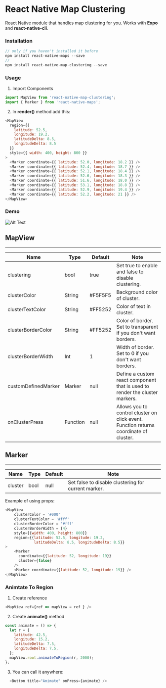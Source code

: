 ﻿
# React Native Map Clustering

React Native module that handles map clustering for you.
Works with **Expo** and **react-native-cli**.

### Installation
```js
// only if you haven't installed it before
npm install react-native-maps --save
//
npm install react-native-map-clustering --save
```
### Usage

1. Import Components
```javascript
import MapView from 'react-native-map-clustering';
import { Marker } from 'react-native-maps';
```

2. In **render()** method add this:

```javascript
<MapView  
  region={{  
    latitude: 52.5,  
    longitude: 19.2,  
    latitudeDelta: 8.5,  
    longitudeDelta: 8.5  
  }}  
  style={{ width: 400, height: 800 }}  
>  
  <Marker coordinate={{ latitude: 52.0, longitude: 18.2 }} />  
  <Marker coordinate={{ latitude: 52.4, longitude: 18.7 }} />  
  <Marker coordinate={{ latitude: 52.1, longitude: 18.4 }} />  
  <Marker coordinate={{ latitude: 52.6, longitude: 18.3 }} />  
  <Marker coordinate={{ latitude: 51.6, longitude: 18.0 }} />  
  <Marker coordinate={{ latitude: 53.1, longitude: 18.8 }} />  
  <Marker coordinate={{ latitude: 52.9, longitude: 19.4 }} />  
  <Marker coordinate={{ latitude: 52.2, longitude: 21 }} />  
</MapView>
```

### Demo
![Alt Text](https://raw.githubusercontent.com/venits/react-native-map-clustering/master/demo.gif)


## MapView
----
| Name               | Type   | Default | Note                                                           |
|--------------------|--------|---------|----------------------------------------------------------------|
| clustering         | bool   | true    | Set true to enable and false to disable clustering.            |
| clusterColor       | String | #F5F5F5 | Background color of cluster.                                         |
| clusterTextColor   | String | #FF5252 | Color of text in cluster.                                      |
| clusterBorderColor | String | #FF5252 | Color of border. Set to transparent if you don't want borders. |
| clusterBorderWidth | Int    | 1       | Width of border. Set to 0 if you don't want borders.           |
| customDefinedMarker | Marker   | null       | Define a custom react component that is used to render the cluster markers.      |
| onClusterPress | Function    | null       | Allows you to control cluster on click event.  Function returns coordinate of cluster.         |

## Marker
----
| Name               | Type   | Default | Note                                                           |
|--------------------|--------|---------|----------------------------------------------------------------|
| cluster            | bool   | null    | Set false to disable clustering for current marker.            |

Example of using props:
```javascript
<MapView
    clusterColor = '#000'
    clusterTextColor = '#fff'
    clusterBorderColor = '#fff'
    clusterBorderWidth = {4}
    style={{width: 400, height: 800}}
    region={{latitude: 52.5, longitude: 19.2,
             latitudeDelta: 8.5, longitudeDelta: 8.5}}
>
    <Marker
      coordinate={{latitude: 52, longitude: 19}}
      cluster={false}
    />
	<Marker coordinate={{latitude: 52, longitude: 19}} />
</MapView>
```

### Animtate To Region

1. Create reference
```js
<MapView ref={ref => mapView = ref } />
```

2. Create **animate()** method

```js
const animate = () => {
  let r = {
    latitude: 42.5,
    longitude: 15.2,
    latitudeDelta: 7.5,
    longitudeDelta: 7.5,
  };
  mapView.root.animateToRegion(r, 2000);
};
```

3. You can call it anywhere:
```js
  <Button title="Animate" onPress={animate} />
```


